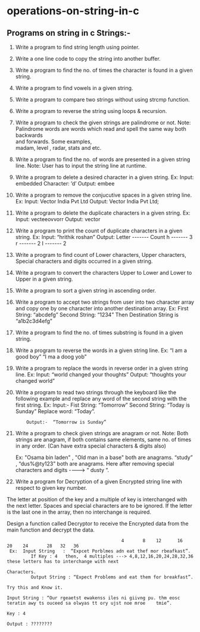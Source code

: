 # operations-on-string-in-c
Programs on string in c
Strings:-
------------------------------------------------------------------------------------------
 
1) Write a program to find string length using pointer.

2) Write a one line code to copy the string into another buffer.
3) Write a program to find the no. of times the character is found in a given string.

4) Write a program to find vowels in a given string.

5) Write a program to compare two strings without using strcmp function.

6) Write a program to reverse the string using loops & recursion.

7)  Write a program to check the given strings are palindrome or not.
     Note: Palindrome words are words which read and spell the same way both backwards  
               and forwards. Some examples,  
               madam, level , radar, stats and etc. 

8) Write a program to find the no. of words are presented in a given string line.
     Note: User has to input the string line at runtime.

9) Write a program to delete a desired character in a given string.
     Ex:  Input: embedded
            Character: ’d’
             Output: embee
             
10) Write a program to remove the conjucutive spaces in a given string line.
       Ex: Input:  Vector        India      Pvt     Ltd
             Output: Vector India Pvt Ltd;

11) Write a program to delete the duplicate characters in a given string.
      Ex: Input: vecteeovvorr
             Output: vector

12) Write a program to print the count of duplicate characters in a given string.
       Ex:  Input: “hrithik roshan”
              Output:  Letter   -------    Count
                               h        -------      3
		      	    	    r         -------      2
                               I         -------      2
13) Write a program to find count of Lower characters, Upper characters, Special characters and digits occurred in a given string.

14) Write a program to convert the characters Upper to Lower and Lower to Upper in a given string.

15) Write a program to sort a given string in ascending order.

16) Write a program to accept two strings from user into two character array and copy one by one character into another destination array.
	Ex:  	 First String: “abcdefg”
                   Second String: “1234”
	 Then Destination String is “a1b2c3d4efg”

17) Write a program to find the no. of times substring is found in a given string.

18) Write a program to reverse the words in a given string line.
       Ex: “I am a good boy”
	  “I ma a doog yob”

19) Write a program to replace the words in reverse order in a given string line.
	Ex:  Input:  “world changed your thoughts”
	       Output:  “thoughts your changed world”

20) Write a program to read two strings through the keyboard like the following example and replace any word of the second string with the first string.
      Ex: Input:-     Fist String: “Tomorrow”
                            Second String: “Today is Sunday”
                             Replace word: “Today”.

            Output:-  “Tomorrow is Sunday”          
     
21) Write a program to check given strings are anagram or not.
      Note: Both strings are anagram, if both contains same elements, same no. of times in any order.
                 (Can have extra special characters & digits also)

      Ex:   "Osama bin laden"  ,  "Old man in a base"  both are anagrams.
	  “study”  , “dus%@ty123” both are anagrams. 
			      Here after removing special characters and digits ----> “ dusty “.

22) Write a program for Decryption of a given Encrypted string line with respect to given key number.

The letter at position of the key and a multiple of key is interchanged with the next letter. Spaces and special characters are to be ignored. If the letter is the last one in the array, then no interchange is required.

Design a function called Decryptor to receive the Encrypted data from the main function and decrypt the data.

                                               4       8    12      16    20    24       28   32   36 
     Ex:  Input String   :  “Expcet Porblmes adn eat thef mor rbeafkast”.
             If Key : 4   then,  4 multiples ---> 4,8,12,16,20,24,28,32,36 these letters has to interchange with next
                                                                   Characters.
             Output String : “Expect Problems and eat them for breakfast”.

    Try this and Know it.

    Input String : “Our rgeaetst ewakenss iles ni giivng pu. thm eosc teratin awy ts ouceed sa olwyas tt ory ujst noe mroe    tmie”.      

    Key : 4

    Output : ????????
